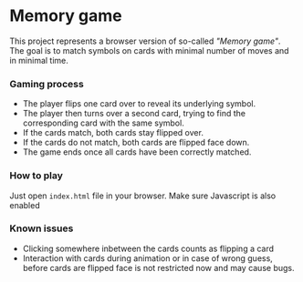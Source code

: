 # Memory game

This project represents a browser version of so-called _"Memory game"_. The goal is to match symbols on cards with minimal number of moves and in minimal time. 

### Gaming process

* The player flips one card over to reveal its underlying symbol.
* The player then turns over a second card, trying to find the corresponding card with the same symbol.
* If the cards match, both cards stay flipped over.
* If the cards do not match, both cards are flipped face down.
* The game ends once all cards have been correctly matched.

### How to play

Just open `index.html` file in your browser. Make sure Javascript is also enabled

### Known issues

* Clicking somewhere inbetween the cards counts as flipping a card
* Interaction with cards during animation or in case of wrong guess, before cards are flipped face is not restricted now and may cause bugs.